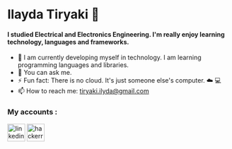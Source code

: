 
# Ilayda Tiryaki  🦄
#### I studied Electrical and Electronics Engineering. I'm really enjoy learning technology, languages and frameworks.  


- 🌱 I am currently developing myself in technology. I am learning programming languages and libraries. 
- 💬 You can ask me. 
- ⚡ Fun fact: There is no cloud. It's just someone else's computer. ☁️ 💻
- 📫 How to reach me: tiryaki.ilyda@gmail.com 


### My accounts : 
[<img src='https://cdn.jsdelivr.net/npm/simple-icons@3.0.1/icons/linkedin.svg' alt='linkedin' height='40'>](https://www.linkedin.com/in/tiryakilayda//) [<img src='https://cdn.jsdelivr.net/npm/simple-icons@3.0.1/icons/hackerrank.svg' alt='hackerrank' height='40'>](https://www.hackerrank.com/tiryaki_ilyda)  

